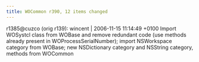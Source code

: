 ```yaml
---
title: WOCommon r390, 12 items changed
---
```


r1385@cuzco (orig r139): wincent | 2006-11-15 11:14:49 +0100 Import WOSystcl class from WOBase and remove redundant code (use methods already present in WOProcessSerialNumber); import NSWorkspace category from WOBase; new NSDictionary category and NSString category, methods from WOCommon
